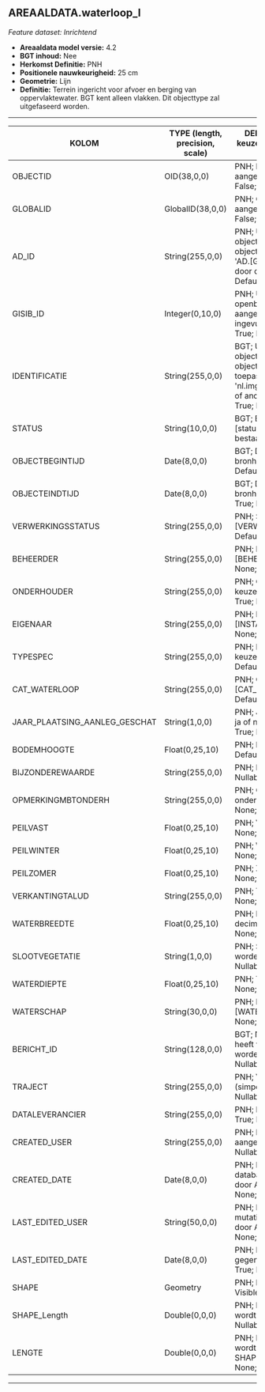 ## AREAALDATA.waterloop_l

*Feature dataset: Inrichtend*


* __Areaaldata model versie:__ 4.2
* __BGT inhoud:__ Nee
* __Herkomst Definitie:__ PNH
* __Positionele nauwkeurigheid:__ 25 cm
* __Geometrie:__ Lijn
* __Definitie:__ Terrein ingericht voor afvoer en berging van oppervlaktewater. BGT kent alleen vlakken. Dit objecttype zal uitgefaseerd worden.

***

|__KOLOM__                           |__TYPE (length, precision, scale)__          	|__DEFINITIE__ (oorsprong; beschrijving; keuzelijst; nullable; default; zichtbaar in Areaalviewer)|
|------                              |----          	                            |-----    |
|OBJECTID                            |OID(38,0,0)                                   |PNH; Intern ArcGIS Identificatienummer, aangemaakt door ArcGIS; ; Nullable: False; Default: None; Visible: Yes|
|GLOBALID                            |GlobalID(38,0,0)                              |PNH; Global Unique Identifier, aangemaakt door ArcGIS; ; Nullable: False; Default: None; Visible: Yes|
|AD_ID                               |String(255,0,0)                               |PNH; Uniek identificatienummer voor het object dat onveranderlijk is zolang het object bestaat in Areaaldata: in format 'AD.[GUID]'. Dit moet worden ingevuld door de aannemer; ; Nullable: False; Default: None; Visible: Yes|
|GISIB_ID                            |Integer(0,10,0)                               |PNH; Uniek Identificatienummer beheer openbare ruimte (GISIB), wordt aangemaakt in GISIB en mag niet worden ingevuld door de aannemer; ; Nullable: True; Default: None; Visible: No|
|IDENTIFICATIE                       |String(255,0,0)                               |BGT; Uniek identificatienummer voor het object dat onveranderlijk is zolang het object bestaat: bevat indien van toepassing BGT/IMKL ID in format 'nl.imgeo/imkl.bronhouderscode.LokaalID' of anders: '00000'.LokaalID; ; Nullable: True; Default: None; Visible: No|
|STATUS                              |String(10,0,0)                                |BGT; BGT status van het object; keuzelijst [status]; Nullable: False; Default: bestaand; Visible: No|
|OBJECTBEGINTIJD                     |Date(8,0,0)                                   |BGT; Datum waarop het object bij de bronhouder is ontstaan; ; Nullable: False; Default: None; Visible: Yes|
|OBJECTEINDTIJD                      |Date(8,0,0)                                   |BGT; Datum waarop het object bij de bronhouder niet meer geldig is; ; Nullable: True; Default: None; Visible: Yes|
|VERWERKINGSSTATUS                   |String(255,0,0)                               |PNH; Status van de gegevens; keuzelijst [VERWERKINGSSTATUS]; Nullable: False; Default: Nieuw; Visible: Yes|
|BEHEERDER                           |String(255,0,0)                               |PNH; Beheerder van het object; keuzelijst [BEHEERDER]; Nullable: True; Default: None; Visible: Yes|
|ONDERHOUDER                         |String(255,0,0)                               |PNH; Onderhouder van het object; keuzelijst [ONDERHOUDER]; Nullable: True; Default: None; Visible: Yes|
|EIGENAAR                            |String(255,0,0)                               |PNH; Eigenaar van het object; keuzelijst [INSTANTIE]; Nullable: True; Default: None; Visible: Yes|
|TYPESPEC                            |String(255,0,0)                               |PNH; Nadere typering van het object; keuzelijst [typeSpecWTL]; Nullable: True; Default: None; Visible: Yes|
|CAT_WATERLOOP                       |String(255,0,0)                               |PNH; Categorie waterloop; keuzelijst [CAT_WATERLOOP]; Nullable: True; Default: None; Visible: Yes|
|JAAR_PLAATSING_AANLEG_GESCHAT       |String(1,0,0)                                 |PNH; Jaar plaatsing of aanleg is geschat: ja of nee; keuzelijst [jaNee]; Nullable: True; Default: N; Visible: No|
|BODEMHOOGTE                         |Float(0,25,10)                                |PNH; Hoogte t.o.v. NAP; ; Nullable: True; Default: None; Visible: Yes|
|BIJZONDEREWAARDE                    |String(255,0,0)                               |PNH; Indicatie van bijzondere waarde; ; Nullable: True; Default: None; Visible: No|
|OPMERKINGMBTONDERH                  |String(255,0,0)                               |PNH; Opmerking met betrekking tot het onderhoud; ; Nullable: True; Default: None; Visible: No|
|PEILVAST                            |Float(0,25,10)                                |PNH; Vaste peil; ; Nullable: True; Default: None; Visible: No|
|PEILWINTER                          |Float(0,25,10)                                |PNH; Winter peil; ; Nullable: True; Default: None; Visible: No|
|PEILZOMER                           |Float(0,25,10)                                |PNH; Zomer peil; ; Nullable: True; Default: None; Visible: No|
|VERKANTINGTALUD                     |String(255,0,0)                               |PNH; TODO; ; Nullable: True; Default: None; Visible: No|
|WATERBREEDTE                        |Float(0,25,10)                                |PNH; Breedte Natte profiel in meters (2 decimalen); ; Nullable: True; Default: None; Visible: No|
|SLOOTVEGETATIE                      |String(1,0,0)                                 |PNH; Slootvegetatie dient verwerkt te worden: Ja/Nee; keuzelijst [jaNee]; Nullable: True; Default: N; Visible: No|
|WATERDIEPTE                         |Float(0,25,10)                                |PNH; TODO; ; Nullable: True; Default: None; Visible: Yes|
|WATERSCHAP                          |String(30,0,0)                                |PNH; Naam Waterschap; keuzelijst [WATERSCHAP]; Nullable: True; Default: None; Visible: No|
|BERICHT_ID                          |String(128,0,0)                               |BGT; Nummer van het bericht dat PNH heeft verzonden naar LV. Dit mag niet worden ingevuld door de aannemer; ; Nullable: True; Default: None; Visible: No|
|TRAJECT                             |String(255,0,0)                               |PNH; Verwijzende sleutel naar traject_v (simpel); keuzelijst [TRAJECT_NAAM]; Nullable: True; Default: None; Visible: Yes|
|DATALEVERANCIER                     |String(255,0,0)                               |PNH; Leverancier van de data; ; Nullable: True; Default: None; Visible: No|
|CREATED_USER                        |String(255,0,0)                               |PNH; Naam van gebruiker die de rij heeft aangemaakt, gegenereerd door ArcGIS; ; Nullable: True; Default: None; Visible: No|
|CREATED_DATE                        |Date(8,0,0)                                   |PNH; Datum waarop de rij aan de database is toegevoegd, gegenereerd door ArcGIS; ; Nullable: True; Default: None; Visible: No|
|LAST_EDITED_USER                    |String(50,0,0)                                |PNH; Naam van gebruiker die de laatste mutatie heeft doorgevoerd, gegenereerd door ArcGIS; ; Nullable: True; Default: None; Visible: No|
|LAST_EDITED_DATE                    |Date(8,0,0)                                   |PNH; Datum van de laatste mutatie, gegenereerd door ArcGIS; ; Nullable: True; Default: None; Visible: No|
|SHAPE                               |Geometry                                      |PNH; Lijn; ; Nullable: False; Default: None; Visible: Yes|
|SHAPE_Length                        |Double(0,0,0)                                 |PNH; Lengte in meters, 5 decimalen. Dit wordt berekend in bepaalde applicaties; ; Nullable: False; Default: None; Visible: No|
|LENGTE                              |Double(0,0,0)                                 |PNH; Lengte in meters, 5 decimalen. Dit wordt automatisch gevuld uit SHAPE_Length; ; Nullable: False; Default: None; Visible: Yes|



***
